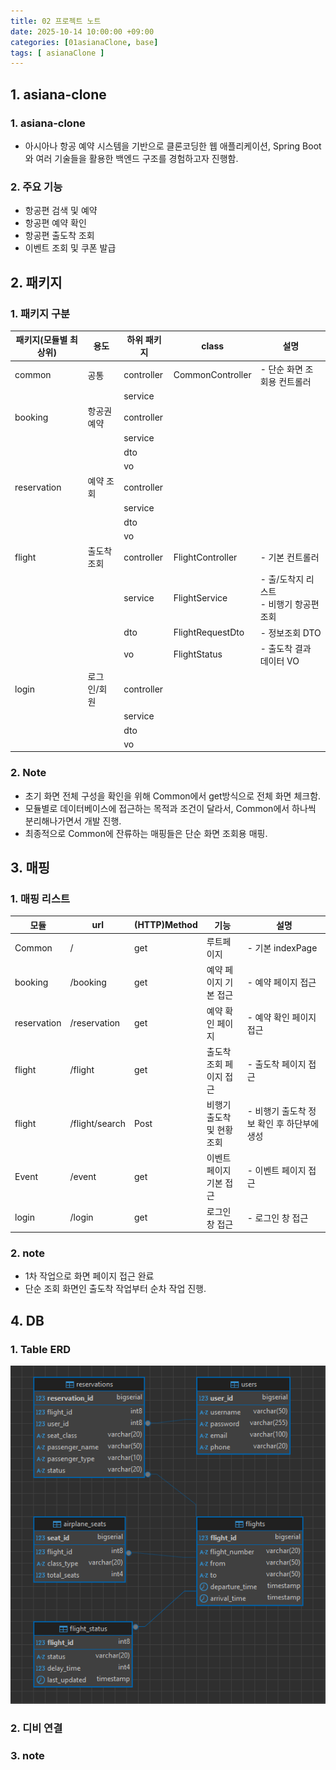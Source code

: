```yaml
---
title: 02 프로젝트 노트
date: 2025-10-14 10:00:00 +09:00
categories: [01asianaClone, base]
tags: [ asianaClone ]
---
```


## 1. asiana-clone
### 1. asiana-clone
 - 아시아나 항공 예약 시스템을 기반으로 클론코딩한 웹 애플리케이션, Spring Boot와 여러 기술들을 활용한 백엔드 구조를 경험하고자 진행함.

### 2. 주요 기능
  - 항공편 검색 및 예약
  - 항공편 예약 확인
  - 항공편 출도착 조회
  - 이벤트 조회 및 쿠폰 발급

## 2. 패키지
### 1. 패키지 구분

  | 패키지(모듈별 최상위) | 용도 | 하위 패키지     | class            | 설명                            |
  |--------------|--|------------|------------------|-------------------------------| 
  | common       | 공통 | controller | CommonController | - 단순 화면 조회용 컨트롤러              |
  |              |  | service    |                  |                               |
  | booking      | 항공권 예약 | controller |                  |                               |
  |              |  | service    |                  |                               |
  |              |  | dto        |                  |                               |
  |              |  | vo         |                  |                               |
  | reservation  | 예약 조회 | controller |                  |                               |
  |              |  | service    |                  |                               |
  |              |  | dto        |                  |                               |
  |              |  | vo     |                  |                               |
  | flight       | 출도착 조회 | controller | FlightController | - 기본 컨트롤러                     |
  |              |  | service    | FlightService    | - 출/도착지 리스트 <br> - 비행기 항공편 조회 |
  |              |  | dto        | FlightRequestDto | - 정보조회 DTO                    |
  |              |  | vo     | FlightStatus     | - 출도착 결과 데이터 VO               |
  | login        | 로그인/회원 | controller |                  |                               |
  |              |  | service    |                  |                               |
  |              |  | dto        |                  |                               |
  |              |  | vo     |                  |                               |

### 2. Note
- 초기 화면 전체 구성을 확인을 위해 Common에서 get방식으로 전체 화면 체크함.
- 모듈별로 데이터베이스에 접근하는 목적과 조건이 달라서, Common에서 하나씩 분리해나가면서 개발 진행.
- 최종적으로 Common에 잔류하는 매핑들은 단순 화면 조회용 매핑.


## 3. 매핑 
### 1. 매핑 리스트

 | 모듈          | url          | (HTTP)Method | 기능              | 설명                        |
 |-------------|--------------|--------------|-----------------|---------------------------|
 | Common      | /            | get          | 루트페이지           | - 기본 indexPage            |
 | booking     | /booking     | get          | 예약 페이지 기본 접근    | - 예약 페이지 접근               |
 | reservation | /reservation | get          | 예약 확인 페이지       | - 예약 확인 페이지 접근            |
 | flight      | /flight      | get          | 출도착 조회 페이지 접근   | - 출도착 페이지 접근              |
 | flight      | /flight/search     | Post         | 비행기 출도착 및 현황 조회 | - 비행기 출도착 정보 확인 후 하단부에 생성 |
 | Event       | /event       | get          | 이벤트 페이지 기본 접근   | - 이벤트 페이지 접근              |
 | login       | /login       | get          | 로그인창 접근         | - 로그인 창 접근                |

### 2. note
- 1차 작업으로 화면 페이지 접근 완료
- 단순 조회 화면인 출도착 작업부터 순차 작업 진행.

## 4. DB
### 1. Table ERD
![내 그림](assets/img/AsianaClone/tableERD.png "이미지")

### 2. 디비 연결

### 3. note
